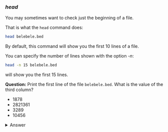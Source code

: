 ### *head*

You may sometimes want to check just the beginning of a file.

That is what the `head` command does:

```bash
head belebele.bed
```

By default, this command will show you the first 10 lines of a file. 

You can specify the number of lines shown with the option *-n*:

```bash
head -n 15 belebele.bed
``` 

will show you the first 15 lines.


**Question:** Print the first line of the file `belebele.bed`. What is the value of the third column?

- 1878
- 2821361
- 3289
- 10456

<details>
<summary>Answer</summary>

2821361

</details>


